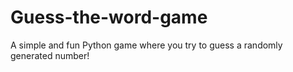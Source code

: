 # Guess-the-word-game
A simple and fun Python game where you try to guess a randomly generated number!
